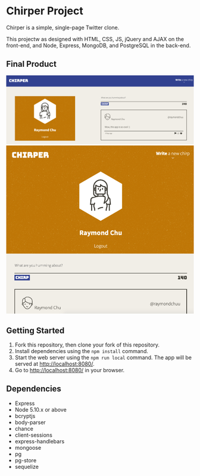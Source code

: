 # Chirper Project

Chirper is a simple, single-page Twitter clone.

This projectw as designed with HTML, CSS, JS, jQuery and AJAX on the front-end, and Node, Express, MongoDB, and PostgreSQL in the back-end.

## Final Product
![alt text](https://github.com/raymondchuu/chirper/blob/master/public/images/Chirper%20desktop.png?raw=true)
<br/>
![alt text](https://github.com/raymondchuu/chirper/blob/master/public/images/Chirper%20mobile.png?raw=true)

## Getting Started

1. Fork this repository, then clone your fork of this repository.
2. Install dependencies using the `npm install` command.
3. Start the web server using the `npm run local` command. The app will be served at <http://localhost:8080/>.
4. Go to <http://localhost:8080/> in your browser.

## Dependencies

- Express
- Node 5.10.x or above
- bcryptjs
- body-parser
- chance
- client-sessions
- express-handlebars
- mongoose
- pg
- pg-store
- sequelize

